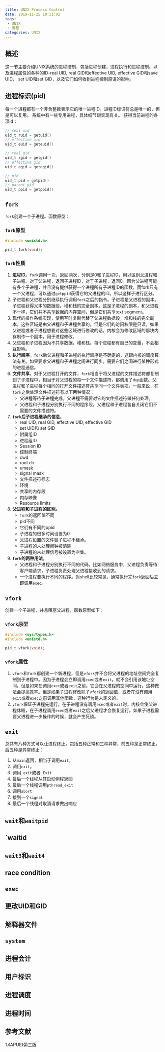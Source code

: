 ```yaml
---
title: UNIX Process Control
date: 2019-11-25 10:31:02
tags:
 - UNIX
 - 进程
categories: UNIX
---
```


## 概述
这一节主要介绍UNIX系统的进程控制，包括进程创建，进程执行和进程控制。以及进程属性的各种的ID-real UID, real GID和effective UID, effective GID和save UID， set UID和set GID，以及它们如何收到进程控制原语的影响。


## 进程标识(pid)
每一个进程都有一个非负整数表示它的唯一进程ID。进程ID标识符总是唯一的，但是可以复用。
系统中有一些专用进程，具体细节跟实现有关。
获得当前进程的各项id：
``` c
// real uid
uid_t ruid = getuid()
// effective uid
uid_t euid = geteuid()

// real gid
uid_t rgid = getgid()
// effective gid
uid_t egid = getegid()

// pid
uid_t pid = getpid()
// parent pid
uid_t ppid = getppid()
```

## `fork`
`fork`创建一个子进程。函数原型：

### `fork`原型
```c
#include <unistd.h>

pid_t fork(void);
```

### `fork`性质
1. **进程ID**。`fork`调用一次，返回两次，分别是0和子进程ID，用以区别父进程和子进程。对于父进程，返回子进程ID，对于子进程，返回0。因为父进程可能有多个子进程，并且没有提供获得一个进程所有子进程ID的函数，而fork只有一个父进程，可以通过`getppid`获得它的父进程的ID。所以这样子进行区分。
2. 子进程和父进程分别继续执行调用`fork`之后的指令。子进程是父进程的副本。子进程获得父本的数据段，堆和栈的完全副本。这是子进程的副本，和父进程不一样，它们并不共享数据的内存空间，但是它们共享text segment。
3. 现代的操作系统实现，使用写时复制代替了父进程数据段，堆和栈的完全副本。这些区域是由父进程和子进程共享的，但是它们的访问权限是只读。如果父进程或者子进程想要对这些区域进行修改的话，内核会为修改区域的那块内存制作一个副本，用于进程修改。
4. 父进程和子进程因为不共享数据，堆和栈，每个进程都有自己的变量，不会相互影响。
5. **执行顺序**。`fork`后父进程和子进程的执行顺序是不确定的，这跟内核的调度算法有关。如果要求父进程和子进程之间进行同步，需要它们之间进行某种形式的进程通信。
6. **文件共享**。对于父进程打开的文件，`fork`相当于将父进程的文件描述符都复制到了子进程中，相当于对父进程的每一个文件描述符，都调用了`dup`函数。父进程和子进程每个相同的打开文件描述符共享同一个文件表项。一般来说，在`fork`之后处理文件描述符有以下两种情况：
    - 父进程等待子进程完成。父进程不需要对它的文件描述符做任何处理。
    - 父进程和子进程分别执行不同的程序段。父进程和子进程各自关闭它们不需要的文件描述符。
7. **`fork`后子进程继承的信息**。
    - real UID, real GID, effective UID, effective GID 
    - set UID和 set GID
    - 附属组ID
    - 进程组ID
    - Session ID
    - 控制终端
    - cwd
    - root dir
    - umask
    - signal mask
    - 文件描述符标志
    - 环境
    - 共享的内存段
    - 内存映像
    - Resource limits
8. **父进程和子进程的区别。**
    - `fork`的返回值不同
    - pid不同
    - 它们有不同的ppid
    - 子进程的很多时间设置为0
    - 父进程设置的文件锁子进程不继承。
    - 子进程的未处理闹钟被清除
    - 子进程的未处理信号被设置为空集。
9. **`fork`的两种用法**。
    - 父进程和子进程分别执行不同的代码。比如网络服务中，父进程负责等待客户端请求，子进程负责处理父进程接收到的请求。
    - 一个进程要执行不同的程序。对shell比较常见，通常执行完`fork`返回后立即调用`exec`。

## `vfork`
创建一个子进程，并且阻塞父进程，函数原型如下：

### `vfork`原型
``` c
#include <sys/types.h>
#include <unistd.h>

pid_t vfork(void);
```

### `vfork`属性
1. `vfork`和`fork`都创建一个新进程，但是`vfork`并不会将父进程的地址空间完全复制到子进程中。因为子进程会立即调用`exec`或者`exit`，就不会引用该地址空间。但是如果在调用`exec`或者`exit`之前，它会在父进程的空间中运行，这种做法会提高效率。但是如果子进程修改除了`vfork`的返回值，或者在没有调用`exit`或者`exec`之前调用其他函数，这种行为是未定义的。
2. `vfork`保证子进程先运行，在子进程没有调用`exec`或者`exit`时，内核会使父进程休眠，在子进程调用`exec`或者`exit`之后父进程才会恢复运行。如果子进程需要父进程进一步操作的时候，就会产生死锁。

## `exit`
总共有八种方式可以让进程终止，包括五种正常和三种异常，前五种是正常终止，后五种是异常终止：
1. 从`main`返回，相当于调用`exit`。
2. 调用`exit`，
3. 调用`_exit`或者`_Exit`
4. 最后一个线程从其启动例程返回
5. 最后一个线程调用`pthread_exit`
6. 调用`abort`
7. 接到一个`signal`
8. 最后一个线程对取消请求做出响应


## `wait`和`waitpid`

## `waitid

## `wait3`和`wait4`

## race condition

## `exec`

## 更改UID和GID

## 解释器文件

## `system`

## 进程会计

## 用户标识

## 进程调度

## 进程时间

## 参考文献
1.《APUE》第三版

